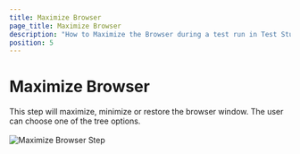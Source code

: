 ```yaml
---
title: Maximize Browser
page_title: Maximize Browser
description: "How to Maximize the Browser during a test run in Test Studio. Maximize the Browser in a Test Studio test execution."
position: 5
---
```

# Maximize Browser

This step will maximize, minimize or restore the browser window. The user can choose one of the tree options.
<br>
<br>
![Maximize Browser Step](/img/features/custom-steps/maximize-browser/fig1.png)

 
